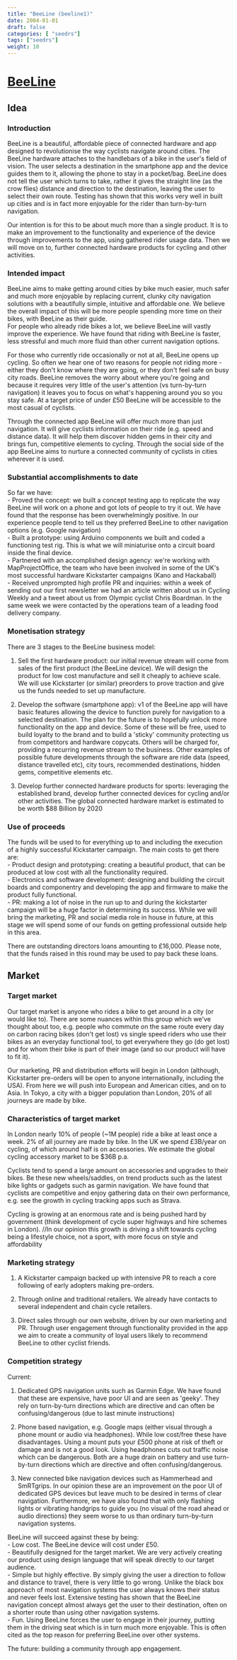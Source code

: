 ```yaml
---
title: "BeeLine (beeline1)"
date: 2004-01-01
draft: false
categories: [ "seedrs"]
tags: ["seedrs"]
weight: 10
---
```


# [BeeLine](https://www.seedrs.com/beeline1)

## Idea

### Introduction

BeeLine is a beautiful, affordable piece of connected hardware and app designed to revolutionise the way cyclists navigate around cities. The BeeLine hardware attaches to the handlebars of a bike in the user's field of vision. The user selects a destination in the smartphone app and the device guides them to it, allowing the phone to stay in a pocket/bag. BeeLine does not tell the user which turns to take, rather it gives the straight line (as the crow flies) distance and direction to the destination, leaving the user to select their own route. Testing has shown that this works very well in built up cities and is in fact more enjoyable for the rider than turn-by-turn navigation.

Our intention is for this to be about much more than a single product. It is to make an improvement to the functionality and experience of the device through improvements to the app, using gathered rider usage data. Then we will move on to, further connected hardware products for cycling and other activities.

### Intended impact

BeeLine aims to make getting around cities by bike much easier, much safer and much more enjoyable by replacing current, clunky city navigation solutions with a beautifully simple, intuitive and affordable one. We believe the overall impact of this will be more people spending more time on their bikes, with BeeLine as their guide. <br>For people who already ride bikes a lot, we believe BeeLine will vastly improve the experience. We have found that riding with BeeLine is faster, less stressful and much more fluid than other current navigation options.

For those who currently ride occasionally or not at all, BeeLine opens up cycling. So often we hear one of two reasons for people not riding more - either they don't know where they are going, or they don't feel safe on busy city roads. BeeLine removes the worry about where you're going and because it requires very little of the user's attention (vs turn-by-turn navigation) it leaves you to focus on what's happening around you so you stay safe. At a target price of under £50 BeeLine will be accessible to the most casual of cyclists.

Through the connected app BeeLine will offer much more than just navigation. It will give cyclists information on their ride (e.g. speed and distance data). It will help them discover hidden gems in their city and brings fun, competitive elements to cycling. Through the social side of the app BeeLine aims to nurture a connected community of cyclists in cities wherever it is used.

### Substantial accomplishments to date

So far we have: <br>- Proved the concept: we built a concept testing app to replicate the way BeeLine will work on a phone and got lots of people to try it out. We have found that the response has been overwhelmingly positive. In our experience people tend to tell us they preferred BeeLine to other navigation options (e.g. Google navigation) <br>- Built a prototype: using Arduino components we built and coded a functioning test rig. This is what we will miniaturise onto a circuit board inside the final device. <br>- Partnered with an accomplished design agency: we're working with MapProjectOffice, the team who have been involved in some of the UK's most successful hardware Kickstarter campaigns (Kano and Hackaball) <br>- Received unprompted high profile PR and inquiries: within a week of sending out our first newsletter we had an article written about us in Cycling Weekly and a tweet about us from Olympic cyclist Chris Boardman. In the same week we were contacted by the operations team of a leading food delivery company.

### Monetisation strategy

There are 3 stages to the BeeLine business model:

1) Sell the first hardware product: our initial revenue stream will come from sales of the first product (the BeeLine device). We will design the product for low cost manufacture and sell it cheaply to achieve scale. We will use Kickstarter (or similar) preorders to prove traction and give us the funds needed to set up manufacture.

2) Develop the software (smartphone app): v1 of the BeeLine app will have basic features allowing the device to function purely for navigation to a selected destination. The plan for the future is to hopefully unlock more functionality on the app and device. Some of these will be free, used to build loyalty to the brand and to build a 'sticky' community protecting us from competitors and hardware copycats. Others will be charged for, providing a recurring revenue stream to the business. Other examples of possible future developments through the software are ride data (speed, distance travelled etc), city tours, recommended destinations, hidden gems, competitive elements etc.

3) Develop further connected hardware products for sports: leveraging the established brand, develop further connected devices for cycling and/or other activities. The global connected hardware market is estimated to be worth $88 Billion by 2020

### Use of proceeds

The funds will be used to for everything up to and including the execution of a highly successful Kickstarter campaign. The main costs to get there are: <br>- Product design and prototyping: creating a beautiful product, that can be produced at low cost with all the functionality required. <br>- Electronics and software development: designing and building the circuit boards and componentry and developing the app and firmware to make the product fully functional. <br>- PR: making a lot of noise in the run up to and during the kickstarter campaign will be a huge factor in determining its success. While we will bring the marketing, PR and social media role in house in future, at this stage we will spend some of our funds on getting professional outside help in this area.

There are outstanding directors loans amounting to £16,000. Please note, that the funds raised in this round may be used to pay back these loans.

## Market

### Target market

Our target market is anyone who rides a bike to get around in a city (or would like to). There are some nuances within this group which we've thought about too, e.g. people who commute on the same route every day on carbon racing bikes (don't get lost) vs single speed riders who use their bikes as an everyday functional tool, to get everywhere they go (do get lost) and for whom their bike is part of their image (and so our product will have to fit it).

Our marketing, PR and distribution efforts will begin in London (although, Kickstarter pre-orders will be open to anyone internationally, including the USA). From here we will push into European and American cities, and on to Asia. In Tokyo, a city with a bigger population than London, 20% of all journeys are made by bike.

### Characteristics of target market

In London nearly 10% of people (~1M people) ride a bike at least once a week. 2% of all journey are made by bike. In the UK we spend £3B/year on cycling, of which around half is on accessories. We estimate the global cycling accessory market to be $36B p.a.

Cyclists tend to spend a large amount on accessories and upgrades to their bikes. Be these new wheels/saddles, on trend products such as the latest bike lights or gadgets such as garmin navigation. We have found that cyclists are competitive and enjoy gathering data on their own performance, e.g. see the growth in cycling tracking apps such as Strava.

Cycling is growing at an enormous rate and is being pushed hard by government (think development of cycle super highways and hire schemes in London). //In our opinion this growth is driving a shift towards cycling being a lifestyle choice, not a sport, with more focus on style and affordability

### Marketing strategy

1) A Kickstarter campaign backed up with intensive PR to reach a core following of early adopters making pre-orders.

2) Through online and traditional retailers. We already have contacts to several independent and chain cycle retailers.

3) Direct sales through our own website, driven by our own marketing and PR. Through user engagement through functionality provided in the app we aim to create a community of loyal users likely to recommend BeeLine to other cyclist friends.

### Competition strategy

Current:

1) Dedicated GPS navigation units such as Garmin Edge. We have found that these are expensive, have poor UI and are seen as 'geeky'. They rely on turn-by-turn directions which are directive and can often be confusing/dangerous (due to last minute instructions)

2) Phone based navigation, e.g. Google maps (either visual through a phone mount or audio via headphones). While low cost/free these have disadvantages. Using a mount puts your £500 phone at risk of theft or damage and is not a good look. Using headphones cuts out traffic noise which can be dangerous. Both are a huge drain on battery and use turn-by-turn directions which are directive and often confusing/dangerous.

3) New connected bike navigation devices such as Hammerhead and SmRTgrips. In our opinion these are an improvement on the poor UI of dedicated GPS devices but leave much to be desired in terms of clear navigation. Furthermore, we have also found that with only flashing lights or vibrating handgrips to guide you (no visual of the road ahead or audio directions) they seem worse to us than ordinary turn-by-turn navigation systems.

BeeLine will succeed against these by being: <br>- Low cost. The BeeLine device will cost under £50. <br>- Beautifully designed for the target market. We are very actively creating our product using design language that will speak directly to our target audience. <br>- Simple but highly effective. By simply giving the user a direction to follow and distance to travel, there is very little to go wrong. Unlike the black box approach of most navigation systems the user always knows their status and never feels lost. Extensive testing has shown that the BeeLine navigation concept almost always get the user to their destination, often on a shorter route than using other navigation systems. <br>- Fun. Using BeeLine forces the user to engage in their journey, putting them in the driving seat which is in turn much more enjoyable. This is often cited as the top reason for preferring BeeLine over other systems.

The future: building a community through app engagement.

